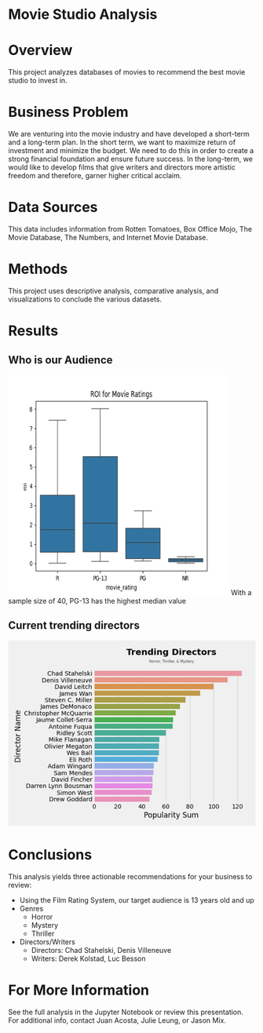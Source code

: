# Movie Studio Analysis

# Overview
This project analyzes databases of movies to recommend the best movie studio to invest in.

# Business Problem
We are venturing into the movie industry and have developed a short-term and a long-term plan. In the short term, we want to maximize return of investment and minimize the budget. We need to do this in order to create a strong financial foundation and ensure future success. In the long-term, we would like to develop films that give writers and directors more artistic freedom and therefore, garner higher critical acclaim.

# Data Sources
This data includes information from Rotten Tomatoes, Box Office Mojo, The Movie Database, The Numbers, and Internet Movie Database.

# Methods
This project uses descriptive analysis, comparative analysis, and visualizations to conclude the various datasets.

# Results
## Who is our Audience
<img src='images/boxplot_review_movie.png' width='450' height='450'>
With a sample size of 40, PG-13 has the highest median value 

## Current trending directors
<img src='images/director.png'>

# Conclusions
This analysis yields three actionable recommendations for your business to review:

- Using the Film Rating System, our target audience is 13 years old and up
- Genres
    - Horror
    - Mystery 
    - Thriller
- Directors/Writers
    - Directors: Chad Stahelski, Denis Villeneuve
    - Writers: Derek Kolstad, Luc Besson

# For More Information
See the full analysis in the Jupyter Notebook or review this presentation. For additional info, contact Juan Acosta, Julie Leung, or Jason Mix.

